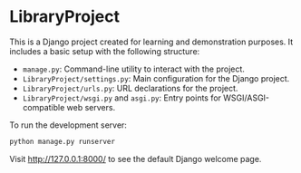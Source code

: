 # LibraryProject

This is a Django project created for learning and demonstration purposes. It includes a basic setup with the following structure:

- `manage.py`: Command-line utility to interact with the project.
- `LibraryProject/settings.py`: Main configuration for the Django project.
- `LibraryProject/urls.py`: URL declarations for the project.
- `LibraryProject/wsgi.py` and `asgi.py`: Entry points for WSGI/ASGI-compatible web servers.

To run the development server:

```bash
python manage.py runserver
```

Visit http://127.0.0.1:8000/ to see the default Django welcome page.
